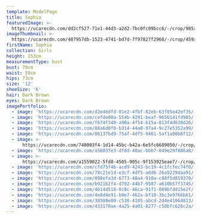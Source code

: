 ```yaml
---
template: ModelPage
title: Sophia
featuredImage: >-
  https://ucarecdn.com/dd2cf527-71e1-44d3-a2d2-7bc0fc09bcc6/-/crop/985x441/0,0/-/preview/
imageThumbnail: >-
  https://ucarecdn.com/487957db-1523-4741-bd7d-7f97827f2968/-/crop/459x604/121,11/-/preview/
firstName: Sophia
collection: Girls
height: 153cm
measurementType: bust
bust: 70cm
waist: 59cm
hips: 73cm
size: '12'
shoeSize: '6'
hair: Dark Brown
eyes: Dark Brown
imagePortfolio:
  - image: 'https://ucarecdn.com/d2e46dfd-01e2-4fbf-82eb-63f85e42ef35/'
  - image: 'https://ucarecdn.com/cefde00a-554b-4291-beaf-9656141fd985/'
  - image: 'https://ucarecdn.com/f674f340-a90a-4f54-b15a-813f4d030d26/'
  - image: 'https://ucarecdn.com/88a6d0f0-b314-44a0-97a4-9c27e5352a99/'
  - image: 'https://ucarecdn.com/86137bd9-75af-4df5-9461-5af1a80b8f12/'
  - image: >-
      https://ucarecdn.com/740003f4-1d14-45bc-b42a-6e5fc6689050/-/crop/632x890/0,58/-/preview/
  - image: 'https://ucarecdn.com/a5603fe3-dfdd-40ac-bbb7-049e29f886a0/'
  - image: >-
      https://ucarecdn.com/a1559022-5fd8-4505-905c-9f153925eae7/-/crop/514x861/66,54/-/preview/
  - image: 'https://ucarecdn.com/cfd75f46-acd9-4243-bc19-4c1fcfec74f0/'
  - image: 'https://ucarecdn.com/78c21e1d-e3cf-4df5-a0d6-26a9229daa91/'
  - image: 'https://ucarecdn.com/098efa3d-6773-48a4-910a-c88f5d859370/'
  - image: 'https://ucarecdn.com/b921b2f4-d792-44b7-9587-a610b57f3745/'
  - image: 'https://ucarecdn.com/4b14d518-0c8c-46ca-91f1-089bfdd15e2f/'
  - image: 'https://ucarecdn.com/4e8d4e91-b0e7-462a-bf10-3bc3e9766b61/'
  - image: 'https://ucarecdn.com/38508e00-c530-4105-abcd-2d4e41064813/'
  - image: 'https://ucarecdn.com/433170ae-4a25-4a01-8277-c50bfc626c2a/'
---
```


